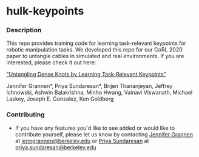 # hulk-keypoints

### Description
This repo provides training code for learning task-relevant keypoints for robotic manipulation tasks. We developed this repo for our CoRL 2020 paper to untangle cables in simulated and real environments. If you are interested, please check it out here:

["Untangling Dense Knots by Learning Task-Relevant Keypoints"](https://sites.google.com/berkeley.edu/corl2020ropeuntangling/home)

Jennifer Grannen*, Priya Sundaresan*, Brijen Thananjeyan, Jeffrey Ichnowski, Ashwin Balakrishna, Minho Hwang, Vainavi Viswanath, Michael Laskey, Joseph E. Gonzalez, Ken Goldberg

### Contributing 
* If you have any features you'd like to see added or would like to contribute yourself, please let us know by contacting [Jennifer Grannen](http://jenngrannen.com/) at jenngrannen@berkeley.edu or [Priya Sundaresan](http://priya.sundaresan.us) at priya.sundaresan@berkeley.edu
